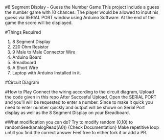 #8 Segment Display - Guess the Number Game
This project include a guess the number game with 10 chances.
The player would be allowed to input his guess via SERIAL PORT window using Arduino Software.
At the end of the game the score will be displayed.

#Things Required
1. 8 Segment Display
2. 220 Ohm Resistor
3. 9 Male to Male Connector Wire
4. Arduino Board
5. Breadboard
6. A Short Wire
7. Laptop with Arduino Installed in it.

#Circuit Diagram

#How to Play
Connect the wiring according to the circuit diagram,
Upload the code given in this repo
After Succesful Upload, Open the SERIAL PORT and you'll will be requested to enter a number.
Since to make it quick you need to enter number quickly and output will be shown on 
Serial Port display as well as the 8 Segment Display on your Breadboard.

#What modification you can do?
Try to modify random (0,10) to randomSeed(analogRead(A0)) {Check Documentation}
Make repetitive loop untill you find the correct answer
Feel free to either fork it or add a PR.
